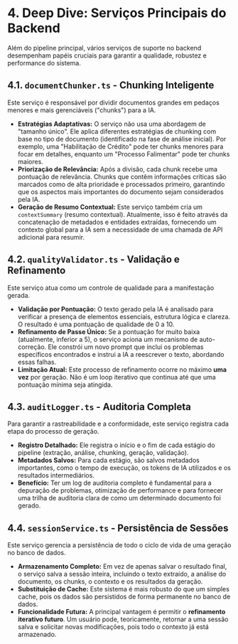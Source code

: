 # 4. Deep Dive: Serviços Principais do Backend

Além do pipeline principal, vários serviços de suporte no backend desempenham papéis cruciais para garantir a qualidade, robustez e performance do sistema.

## 4.1. `documentChunker.ts` - Chunking Inteligente

Este serviço é responsável por dividir documentos grandes em pedaços menores e mais gerenciáveis ("chunks") para a IA.

*   **Estratégias Adaptativas:** O serviço não usa uma abordagem de "tamanho único". Ele aplica diferentes estratégias de chunking com base no tipo de documento (identificado na fase de análise inicial). Por exemplo, uma "Habilitação de Crédito" pode ter chunks menores para focar em detalhes, enquanto um "Processo Falimentar" pode ter chunks maiores.
*   **Priorização de Relevância:** Após a divisão, cada chunk recebe uma pontuação de relevância. Chunks que contêm informações críticas são marcados como de alta prioridade e processados primeiro, garantindo que os aspectos mais importantes do documento sejam considerados pela IA.
*   **Geração de Resumo Contextual:** Este serviço também cria um `contextSummary` (resumo contextual). Atualmente, isso é feito através da concatenação de metadados e entidades extraídas, fornecendo um contexto global para a IA sem a necessidade de uma chamada de API adicional para resumir.

## 4.2. `qualityValidator.ts` - Validação e Refinamento

Este serviço atua como um controle de qualidade para a manifestação gerada.

*   **Validação por Pontuação:** O texto gerado pela IA é analisado para verificar a presença de elementos essenciais, estrutura lógica e clareza. O resultado é uma pontuação de qualidade de 0 a 10.
*   **Refinamento de Passe Único:** Se a pontuação for muito baixa (atualmente, inferior a 5), o serviço aciona um mecanismo de auto-correção. Ele constrói um novo prompt que inclui os problemas específicos encontrados e instrui a IA a reescrever o texto, abordando essas falhas.
*   **Limitação Atual:** Este processo de refinamento ocorre no máximo **uma vez** por geração. Não é um loop iterativo que continua até que uma pontuação mínima seja atingida.

## 4.3. `auditLogger.ts` - Auditoria Completa

Para garantir a rastreabilidade e a conformidade, este serviço registra cada etapa do processo de geração.

*   **Registro Detalhado:** Ele registra o início e o fim de cada estágio do pipeline (extração, análise, chunking, geração, validação).
*   **Metadados Salvos:** Para cada estágio, são salvos metadados importantes, como o tempo de execução, os tokens de IA utilizados e os resultados intermediários.
*   **Benefício:** Ter um log de auditoria completo é fundamental para a depuração de problemas, otimização de performance e para fornecer uma trilha de auditoria clara de como um determinado documento foi gerado.

## 4.4. `sessionService.ts` - Persistência de Sessões

Este serviço gerencia a persistência de todo o ciclo de vida de uma geração no banco de dados.

*   **Armazenamento Completo:** Em vez de apenas salvar o resultado final, o serviço salva a sessão inteira, incluindo o texto extraído, a análise do documento, os chunks, o contexto e os resultados da geração.
*   **Substituição de Cache:** Este sistema é mais robusto do que um simples cache, pois os dados são persistidos de forma permanente no banco de dados.
*   **Funcionalidade Futura:** A principal vantagem é permitir o **refinamento iterativo futuro**. Um usuário pode, teoricamente, retornar a uma sessão salva e solicitar novas modificações, pois todo o contexto já está armazenado.
